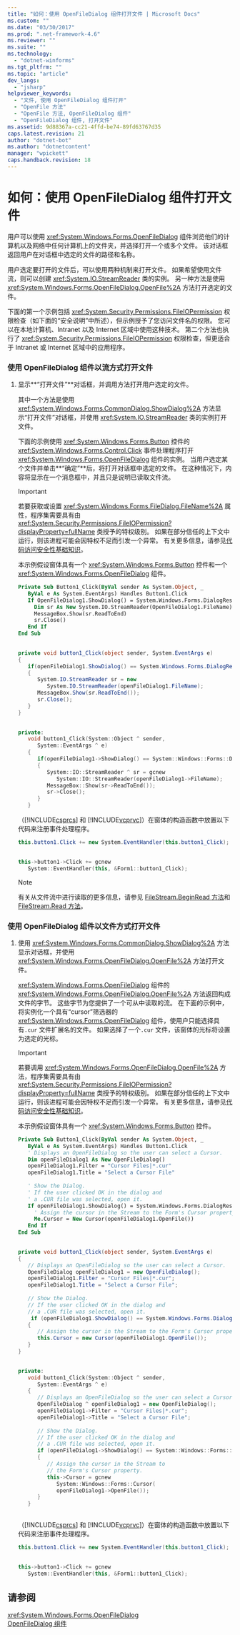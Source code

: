 ```yaml
---
title: "如何：使用 OpenFileDialog 组件打开文件 | Microsoft Docs"
ms.custom: ""
ms.date: "03/30/2017"
ms.prod: ".net-framework-4.6"
ms.reviewer: ""
ms.suite: ""
ms.technology: 
  - "dotnet-winforms"
ms.tgt_pltfrm: ""
ms.topic: "article"
dev_langs: 
  - "jsharp"
helpviewer_keywords: 
  - "文件, 使用 OpenFileDialog 组件打开"
  - "OpenFile 方法"
  - "OpenFile 方法, OpenFileDialog 组件"
  - "OpenFileDialog 组件, 打开文件"
ms.assetid: 9d88367a-cc21-4ffd-be74-89fd63767d35
caps.latest.revision: 21
author: "dotnet-bot"
ms.author: "dotnetcontent"
manager: "wpickett"
caps.handback.revision: 18
---
```

# 如何：使用 OpenFileDialog 组件打开文件
用户可以使用 <xref:System.Windows.Forms.OpenFileDialog> 组件浏览他们的计算机以及网络中任何计算机上的文件夹，并选择打开一个或多个文件。  该对话框返回用户在对话框中选定的文件的路径和名称。  
  
 用户选定要打开的文件后，可以使用两种机制来打开文件。  如果希望使用文件流，则可以创建 <xref:System.IO.StreamReader> 类的实例。  另一种方法是使用 <xref:System.Windows.Forms.OpenFileDialog.OpenFile%2A> 方法打开选定的文件。  
  
 下面的第一个示例包括 <xref:System.Security.Permissions.FileIOPermission> 权限检查（如下面的“安全说明”中所述），但示例授予了您访问文件名的权限。  您可以在本地计算机、Intranet 以及 Internet 区域中使用这种技术。  第二个方法也执行了 <xref:System.Security.Permissions.FileIOPermission> 权限检查，但更适合于 Intranet 或 Internet 区域中的应用程序。  
  
### 使用 OpenFileDialog 组件以流方式打开文件  
  
1.  显示**“打开文件”**对话框，并调用方法打开用户选定的文件。  
  
     其中一个方法是使用 <xref:System.Windows.Forms.CommonDialog.ShowDialog%2A> 方法显示“打开文件”对话框，并使用 <xref:System.IO.StreamReader> 类的实例打开文件。  
  
     下面的示例使用 <xref:System.Windows.Forms.Button> 控件的 <xref:System.Windows.Forms.Control.Click> 事件处理程序打开 <xref:System.Windows.Forms.OpenFileDialog> 组件的实例。  当用户选定某个文件并单击**“确定”**后，将打开对话框中选定的文件。  在这种情况下，内容将显示在一个消息框中，并且只是说明已读取文件流。  
  
    > [!IMPORTANT]
    >  若要获取或设置 <xref:System.Windows.Forms.FileDialog.FileName%2A> 属性，程序集需要具有由 <xref:System.Security.Permissions.FileIOPermission?displayProperty=fullName> 类授予的特权级别。  如果在部分信任的上下文中运行，则该进程可能会因特权不足而引发一个异常。  有关更多信息，请参见[代码访问安全性基础知识](../../../../docs/framework/misc/code-access-security-basics.md)。  
  
     本示例假设窗体具有一个 <xref:System.Windows.Forms.Button> 控件和一个 <xref:System.Windows.Forms.OpenFileDialog> 组件。  
  
    ```vb  
    Private Sub Button1_Click(ByVal sender As System.Object, _  
       ByVal e As System.EventArgs) Handles Button1.Click  
       If OpenFileDialog1.ShowDialog() = System.Windows.Forms.DialogResult.OK Then  
         Dim sr As New System.IO.StreamReader(OpenFileDialog1.FileName)  
         MessageBox.Show(sr.ReadToEnd)  
         sr.Close()  
       End If  
    End Sub  
  
    ```  
  
    ```csharp  
    private void button1_Click(object sender, System.EventArgs e)  
    {  
       if(openFileDialog1.ShowDialog() == System.Windows.Forms.DialogResult.OK)  
       {  
          System.IO.StreamReader sr = new   
             System.IO.StreamReader(openFileDialog1.FileName);  
          MessageBox.Show(sr.ReadToEnd());  
          sr.Close();  
       }  
    }  
  
    ```  
  
    ```cpp  
    private:  
       void button1_Click(System::Object ^ sender,  
          System::EventArgs ^ e)  
       {  
          if(openFileDialog1->ShowDialog() == System::Windows::Forms::DialogResult::OK)  
          {  
             System::IO::StreamReader ^ sr = gcnew  
                System::IO::StreamReader(openFileDialog1->FileName);  
             MessageBox::Show(sr->ReadToEnd());  
             sr->Close();  
          }  
       }  
    ```  
  
     （[!INCLUDE[csprcs](../../../../includes/csprcs-md.md)] 和 [!INCLUDE[vcprvc](../../../../includes/vcprvc-md.md)]）在窗体的构造函数中放置以下代码来注册事件处理程序。  
  
    ```csharp  
    this.button1.Click += new System.EventHandler(this.button1_Click);  
  
    ```  
  
    ```cpp  
    this->button1->Click += gcnew  
       System::EventHandler(this, &Form1::button1_Click);  
    ```  
  
    > [!NOTE]
    >  有关从文件流中进行读取的更多信息，请参见 [FileStream.BeginRead 方法](frlrfSystemIOFileStreamClassBeginReadTopic)和 [FileStream.Read 方法](https://msdn.microsoft.com/en-us/library/system.io.filestream.read.aspx)。  
  
### 使用 OpenFileDialog 组件以文件方式打开文件  
  
1.  使用 <xref:System.Windows.Forms.CommonDialog.ShowDialog%2A> 方法显示对话框，并使用 <xref:System.Windows.Forms.OpenFileDialog.OpenFile%2A> 方法打开文件。  
  
     <xref:System.Windows.Forms.OpenFileDialog> 组件的 <xref:System.Windows.Forms.OpenFileDialog.OpenFile%2A> 方法返回构成文件的字节。  这些字节为您提供了一个可从中读取的流。  在下面的示例中，将实例化一个具有“cursor”筛选器的 <xref:System.Windows.Forms.OpenFileDialog> 组件，使用户只能选择具有`.cur` 文件扩展名的文件。  如果选择了一个`.cur` 文件，该窗体的光标将设置为选定的光标。  
  
    > [!IMPORTANT]
    >  若要调用 <xref:System.Windows.Forms.OpenFileDialog.OpenFile%2A> 方法，程序集需要具有由 <xref:System.Security.Permissions.FileIOPermission?displayProperty=fullName> 类授予的特权级别。  如果在部分信任的上下文中运行，则该进程可能会因特权不足而引发一个异常。  有关更多信息，请参见[代码访问安全性基础知识](../../../../docs/framework/misc/code-access-security-basics.md)。  
  
     本示例假设窗体具有一个 <xref:System.Windows.Forms.Button> 控件。  
  
    ```vb  
    Private Sub Button1_Click(ByVal sender As System.Object, _  
       ByVal e As System.EventArgs) Handles Button1.Click  
       ' Displays an OpenFileDialog so the user can select a Cursor.  
       Dim openFileDialog1 As New OpenFileDialog()  
       openFileDialog1.Filter = "Cursor Files|*.cur"  
       openFileDialog1.Title = "Select a Cursor File"  
  
       ' Show the Dialog.  
       ' If the user clicked OK in the dialog and   
       ' a .CUR file was selected, open it.  
       If openFileDialog1.ShowDialog() = System.Windows.Forms.DialogResult.OK Then  
         ' Assign the cursor in the Stream to the Form's Cursor property.  
         Me.Cursor = New Cursor(openFileDialog1.OpenFile())  
       End If  
    End Sub  
  
    ```  
  
    ```csharp  
    private void button1_Click(object sender, System.EventArgs e)  
    {  
       // Displays an OpenFileDialog so the user can select a Cursor.  
       OpenFileDialog openFileDialog1 = new OpenFileDialog();  
       openFileDialog1.Filter = "Cursor Files|*.cur";  
       openFileDialog1.Title = "Select a Cursor File";  
  
       // Show the Dialog.  
       // If the user clicked OK in the dialog and  
       // a .CUR file was selected, open it.  
        if (openFileDialog1.ShowDialog() == System.Windows.Forms.DialogResult.OK)  
       {  
          // Assign the cursor in the Stream to the Form's Cursor property.  
          this.Cursor = new Cursor(openFileDialog1.OpenFile());  
       }  
    }  
  
    ```  
  
    ```cpp  
    private:  
       void button1_Click(System::Object ^ sender,  
          System::EventArgs ^ e)  
       {  
          // Displays an OpenFileDialog so the user can select a Cursor.  
          OpenFileDialog ^ openFileDialog1 = new OpenFileDialog();  
          openFileDialog1->Filter = "Cursor Files|*.cur";  
          openFileDialog1->Title = "Select a Cursor File";  
  
          // Show the Dialog.  
          // If the user clicked OK in the dialog and  
          // a .CUR file was selected, open it.  
          if (openFileDialog1->ShowDialog() == System::Windows::Forms::DialogResult::OK)  
          {  
             // Assign the cursor in the Stream to  
             // the Form's Cursor property.  
             this->Cursor = gcnew  
                System::Windows::Forms::Cursor(  
                openFileDialog1->OpenFile());  
          }  
       }  
  
    ```  
  
     （[!INCLUDE[csprcs](../../../../includes/csprcs-md.md)] 和 [!INCLUDE[vcprvc](../../../../includes/vcprvc-md.md)]）在窗体的构造函数中放置以下代码来注册事件处理程序。  
  
    ```csharp  
    this.button1.Click += new System.EventHandler(this.button1_Click);  
  
    ```  
  
    ```cpp  
    this->button1->Click += gcnew  
       System::EventHandler(this, &Form1::button1_Click);  
    ```  
  
## 请参阅  
 <xref:System.Windows.Forms.OpenFileDialog>   
 [OpenFileDialog 组件](../../../../docs/framework/winforms/controls/openfiledialog-component-windows-forms.md)